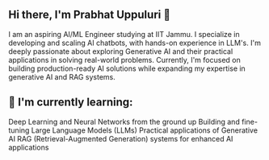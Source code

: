 ## Hi there, I'm Prabhat Uppuluri 👋

<!--
**PrabhatUppuluri/PrabhatUppuluri** is a ✨ _special_ ✨ repository because its `README.md` (this file) appears on your GitHub profile.

Here are some ideas to get you started:

- 🔭 I’m currently working on ...
- 🌱 I’m currently learning ...
- 👯 I’m looking to collaborate on ...
- 🤔 I’m looking for help with ...
- 💬 Ask me about ...
- 📫 How to reach me: ...
- 😄 Pronouns: ...
- ⚡ Fun fact: ...
-->

I am an aspiring AI/ML Engineer studying at IIT Jammu. I specialize in developing and scaling AI chatbots, with hands-on experience in LLM's. I'm deeply passionate about exploring Generative AI and their practical applications in solving real-world problems. Currently, I'm focused on building production-ready AI solutions while expanding my expertise in generative AI and RAG systems.

## 🌱 I'm currently learning:
Deep Learning and Neural Networks from the ground up
Building and fine-tuning Large Language Models (LLMs)
Practical applications of Generative AI
RAG (Retrieval-Augmented Generation) systems for enhanced AI applications
